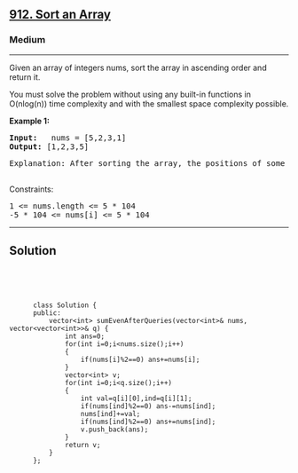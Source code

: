 
<h2><a href="https://leetcode.com/problems/sort-an-array/description/">912. Sort an Array</a></h2>
<h3>Medium</h3>
<hr>
<div><p>
Given an array of integers nums, sort the array in ascending order and return it.

You must solve the problem without using any built-in functions in O(nlog(n)) time complexity and with the smallest space complexity possible.
</p>


<p><strong>Example 1:</strong></p>
<pre><strong>Input:</strong>   nums = [5,2,3,1]
<strong>Output:</strong> [1,2,3,5]
</pre>
<pre>
Explanation: After sorting the array, the positions of some numbers are not changed (for example, 2 and 3), while the positions of other numbers are changed (for example, 1 and 5).
  </pre>
 

Constraints:
<pre>
1 <= nums.length <= 5 * 104
-5 * 104 <= nums[i] <= 5 * 104
</pre>
<hr>
 <h2><strong><b>Solution</b></strong></h2>
 <br>
 <pre>
 
          class Solution {
          public:
              vector<int> sumEvenAfterQueries(vector<int>& nums, vector<vector<int>>& q) {
                  int ans=0;
                  for(int i=0;i<nums.size();i++)
                  {
                      if(nums[i]%2==0) ans+=nums[i];
                  }
                  vector<int> v;
                  for(int i=0;i<q.size();i++)
                  {
                      int val=q[i][0],ind=q[i][1];
                      if(nums[ind]%2==0) ans-=nums[ind];
                      nums[ind]+=val;
                      if(nums[ind]%2==0) ans+=nums[ind];
                      v.push_back(ans);
                  }
                  return v;
              }
          };
          
 </pre>

